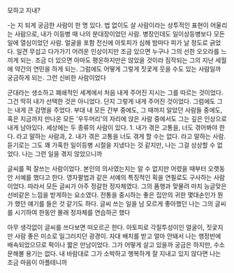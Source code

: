 모하고 지내?

-는 지 되게 궁금한 사람이 한 명 있다. 법 없이도 살 사람이라는 상투적인 표현이 어울리는 사람으로, 내가 이등병 때 나의 분대장이었던 사람. 병장인데도 일이상등병보다 모든 일에 열심이었던 사람. 얼굴을 포함 전신에 아토피가 심해 밤마다 피가 날 정도로 긁었다. 일견 무섭고 다가가기 어려운 인상이지만 조금 있으면 누구나 그의 선한 오오라를 느끼게 되는. 조금 더 있으면 아마도 평온하지만은 않았을 것이라 짐작되는 그의 지난 세월에 약간의 연민을 하게 되는. 그럼에도 어떻게 그렇게 짓궃게 웃을 수도 있는 사람일까 궁금하게 되는. 그런 신비한 사람이었다

군대라는 생소하고 폐쇄적인 세계에서 처음 내게 주어진 지시는 그를 따르는 것이었다. 그건 딱히 내가 선택한 것은 아니었다. 단지 그렇게 내게 주어진 것이었다. 그럼에도 그는 내게 큰 감명을 주었다. 부대 내 모든 간부 중에도, 그 때까지 알았던 사람들 중에도, 혹은 지금까지 만나온 모든 '우두머리'의 자리에 앉은 사람 중에서도 그는 깊은 인상으로 내게 남아있다. 세상에는 두 종류의 사람이 있다. 1. 내가 겪은 고통을, 너도 겪어봐야 한다. 라고 말하는 사람과, 2. 내가 겪은 고통을 너도 겪게 할 수는 없다. 라고 말하는 사람. 듣기로는 그도 꽤 가혹한 일이등병 시절을 지냈다는 것 같지만, 나는 그걸 상상할 수 없었다. 나는 그런 일을 겪지 않았으니까

글씨를 퍽 잘쓰는 사람이었다. 본인의 의사였는지는 알 수 없지만 어렸을 때부터 오랫동안 서예를 했다고 한다. 영자팔법과 같은 서예의 특징적인 획을 연필로도 구사하는 사람이었다. 따라서 모든 글씨가 아주 정갈한 정자체였다. 그의 품행과 맞물려 마치 능글맞은 선비같은 느낌을 받게하는 요소였다. 전통을 중시하는 좋은 집안의 귀한 몇대손인가 뭔가 했던 얘기를 들은 것 같기도 하다. 글씨 쓰는 일을 남 모르게 좋아했던 나는 그의 글씨를 시기하여 한동안 몰래 정자체를 연습하곤 했다

아무 생각없이 글씨를 쓰다보면 떠오르곤 한다. 아토피로 각질투성이인 얼굴이, 짓궃지만 사람 좋은 미소로 일그러지던 광경이. 자대 배치를 받고 얼마 안돼서 나는 행정반에 배속되었으므로 퍽이나 짧은 만남이었다. 그가 어떻게 살고 있을까 궁금은 하지만, 수소문해볼 용기는 없다. 내 바람대로 그가 소박하고 행복하게 잘 지내고 있지 않다면 나는 조금 마음이 아플테니까